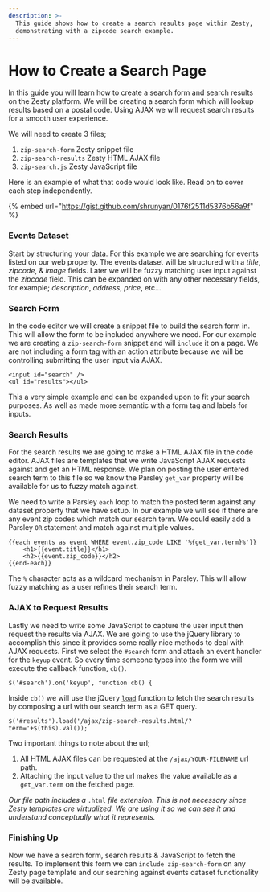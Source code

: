 ```yaml
---
description: >-
  This guide shows how to create a search results page within Zesty,
  demonstrating with a zipcode search example.
---
```


# How to Create a Search Page

In this guide you will learn how to create a search form and search results on the Zesty platform. We will be creating a search form which will lookup results based on a postal code. Using AJAX we will request search results for a smooth user experience.

We will need to create 3 files;

1. `zip-search-form` Zesty snippet file
2. `zip-search-results` Zesty HTML AJAX file 
3. `zip-search.js` Zesty JavaScript file

Here is an example of what that code would look like. Read on to cover each step independently.

{% embed url="https://gist.github.com/shrunyan/0176f2511d5376b56a9f" %}

### Events Dataset

Start by structuring your data. For this example we are searching for events listed on our web property. The events dataset will be structured with a _title_, _zipcode_, & _image_ fields. Later we will be fuzzy matching user input against the _zipcode_ field. This can be expanded on with any other necessary fields, for example; _description_, _address_, _price_, etc...

### Search Form

In the code editor we will create a snippet file to build the search form in. This will allow the form to be included anywhere we need. For our example we are creating a `zip-search-form` snippet and will `include` it on a page. We are not including a form tag with an action attribute because we will be controlling submitting the user input via AJAX.

```text
<input id="search" />    
<ul id="results"></ul>
```

  
 This a very simple example and can be expanded upon to fit your search purposes. As well as made more semantic with a form tag and labels for inputs.

### Search Results

For the search results we are going to make a HTML AJAX file in the code editor. AJAX files are templates that we write JavaScript AJAX requests against and get an HTML response. We plan on posting the user entered search term to this file so we know the Parsley `get_var` property will be available for us to fuzzy match against.

We need to write a Parsley `each` loop to match the posted term against any dataset property that we have setup. In our example we will see if there are any event zip codes which match our search term. We could easily add a Parsley `OR` statement and match against multiple values.

```text
{{each events as event WHERE event.zip_code LIKE '%{get_var.term}%'}}
    <h1>{{event.title}}</h1>
    <h2>{{event.zip_code}}</h2>
{{end-each}}
```

The `%` character acts as a wildcard mechanism in Parsley. This will allow fuzzy matching as a user refines their search term.

### AJAX to Request Results

Lastly we need to write some JavaScript to capture the user input then request the results via AJAX. We are going to use the jQuery library to accomplish this since it provides some really nice methods to deal with AJAX requests. First we select the `#search` form and attach an event handler for the `keyup` event. So every time someone types into the form we will execute the callback function, `cb()`.

`$('#search').on('keyup', function cb() {`

Inside `cb()` we will use the jQuery [`load`](https://api.jquery.com/load) function to fetch the search results by composing a url with our search term as a GET query.

`$('#results').load('/ajax/zip-search-results.html/?term='+$(this).val());`

Two important things to note about the url;

1. All HTML AJAX files can be requested at the `/ajax/YOUR-FILENAME` url path.
2. Attaching the input value to the url makes the value available as a `get_var.term` on the fetched page.

_Our file path includes a_ `.html` _file extension. This is not necessary since Zesty templates are virtualized. We are using it so we can see it and understand conceptually what it represents._

### Finishing Up

Now we have a search form, search results & JavaScript to fetch the results. To implement this form we can `include zip-search-form` on any Zesty page template and our searching against events dataset functionality will be available.


